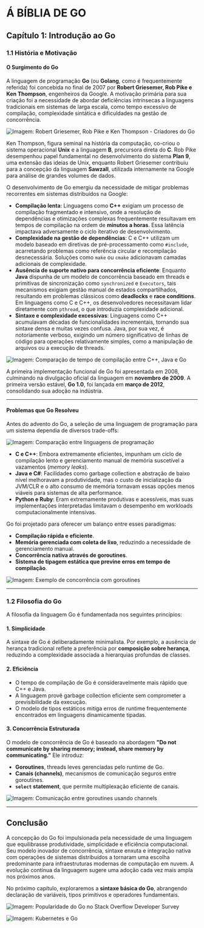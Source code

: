# Á BÍBLIA DE GO

## **Capítulo 1: Introdução ao Go**

### **1.1 História e Motivação**

#### **O Surgimento do Go**

A linguagem de programação **Go** (ou **Golang**, como é frequentemente referida) foi concebida no final de 2007 por **Robert Griesemer, Rob Pike e Ken Thompson**, engenheiros da Google. A motivação primária para sua criação foi a necessidade de abordar deficiências intrínsecas a linguagens tradicionais em sistemas de larga escala, como tempo excessivo de compilação, complexidade sintática e dificuldades na gestão de concorrência.

![Imagem: Robert Griesemer, Rob Pike e Ken Thompson - Criadores do Go](https://go.dev/blog/go-brand)


Ken Thompson, figura seminal na história da computação, co-criou o sistema operacional **Unix** e a linguagem **B**, precursora direta do **C**. Rob Pike desempenhou papel fundamental no desenvolvimento do sistema **Plan 9**, uma extensão das ideias de Unix, enquanto Robert Griesemer contribuiu para a concepção da linguagem **Sawzall**, utilizada internamente na Google para análise de grandes volumes de dados.

O desenvolvimento de Go emergiu da necessidade de mitigar problemas recorrentes em sistemas distribuídos na Google:

- **Compilação lenta**: Linguagens como **C++** exigiam um processo de compilação fragmentado e intensivo, onde a resolução de dependências e otimizações complexas frequentemente resultavam em tempos de compilação na ordem de **minutos a horas**. Essa latência impactava adversamente o ciclo iterativo de desenvolvimento.
- **Complexidade na gestão de dependências**: C e C++ utilizam um modelo baseado em diretivas de pré-processamento como `#include`, acarretando problemas como referência circular e recompilação desnecessária. Soluções como `make` ou `cmake` adicionavam camadas adicionais de complexidade.
- **Ausência de suporte nativo para concorrência eficiente**: Enquanto **Java** dispunha de um modelo de concorrência baseado em threads e primitivas de sincronização como `synchronized` e `Executors`, tais mecanismos exigiam gestão manual de estados compartilhados, resultando em problemas clássicos como **deadlocks** e **race conditions**. Em linguagens como C e C++, os desenvolvedores necessitavam lidar diretamente com `pthread`, o que introduzia complexidade adicional.
- **Sintaxe e complexidade excessivas**: Linguagens como C++ acumulavam décadas de funcionalidades incrementais, tornando sua sintaxe densa e muitas vezes confusa. Java, por sua vez, é notoriamente verboso, exigindo um número significativo de linhas de código para operações relativamente simples, como a manipulação de arquivos ou a execução de threads.

![Imagem: Comparação de tempo de compilação entre C++, Java e Go](https://github.com/golang/go/wiki/CompilerBenchmarks)


A primeira implementação funcional de Go foi apresentada em 2008, culminando na divulgação oficial da linguagem em **novembro de 2009**. A primeira versão estável, **Go 1.0**, foi lançada em **março de 2012**, consolidando sua adoção na indústria.

---

#### **Problemas que Go Resolveu**

Antes do advento do Go, a seleção de uma linguagem de programação para um sistema dependia de diversos trade-offs:

![Imagem: Comparação entre linguagens de programação](https://www.tiobe.com/tiobe-index/)


- **C e C++**: Embora extremamente eficientes, impunham um ciclo de compilação lento e gerenciamento manual de memória suscetível a vazamentos (*memory leaks*).
- **Java e C#**: Facilidades como garbage collection e abstração de baixo nível melhoravam a produtividade, mas o custo de inicialização da JVM/CLR e o alto consumo de memória tornavam essas opções menos viáveis para sistemas de alta performance.
- **Python e Ruby**: Eram extremamente produtivas e acessíveis, mas suas implementações interpretadas limitavam o desempenho em workloads computacionalmente intensivas.

Go foi projetado para oferecer um balanço entre esses paradigmas:

- **Compilação rápida e eficiente**.
- **Memória gerenciada com coleta de lixo**, reduzindo a necessidade de gerenciamento manual.
- **Concorrência nativa através de goroutines**.
- **Sistema de tipagem estática que previne erros em tempo de compilação**.

![Imagem: Exemplo de concorrência com goroutines](https://golang.org/doc/effective_go#goroutines)


---

### **1.2 Filosofia do Go**

A filosofia da linguagem Go é fundamentada nos seguintes princípios:

#### **1. Simplicidade**
A sintaxe de Go é deliberadamente minimalista. Por exemplo, a ausência de herança tradicional reflete a preferência por **composição sobre herança**, reduzindo a complexidade associada a hierarquias profundas de classes.

#### **2. Eficiência**
- O tempo de compilação de Go é consideravelmente mais rápido que C++ e Java.
- A linguagem provê garbage collection eficiente sem comprometer a previsibilidade da execução.
- O modelo de tipos estáticos mitiga erros de runtime frequentemente encontrados em linguagens dinamicamente tipadas.

#### **3. Concorrência Estruturada**
O modelo de concorrência de Go é baseado na abordagem **"Do not communicate by sharing memory; instead, share memory by communicating."** Ele introduz:
- **Goroutines**, threads leves gerenciadas pelo runtime de Go.
- **Canais (channels)**, mecanismos de comunicação seguros entre goroutines.
- **`select` statement**, que permite multiplexação eficiente de canais.

![Imagem: Comunicação entre goroutines usando channels](https://talks.golang.org/2012/waza.slide)


---

## **Conclusão**
A concepção do Go foi impulsionada pela necessidade de uma linguagem que equilibrasse produtividade, simplicidade e eficiência computacional. Seu modelo inovador de concorrência, sintaxe enxuta e integração nativa com operações de sistemas distribuídos a tornaram uma escolha predominante para infraestruturas modernas de computação em nuvem. A evolução contínua da linguagem sugere uma adoção cada vez mais ampla nos próximos anos.

No próximo capítulo, exploraremos a **sintaxe básica do Go**, abrangendo declaração de variáveis, tipos primitivos e operadores fundamentais.


![Imagem: Popularidade do Go no Stack Overflow Developer Survey](https://insights.stackoverflow.com/survey)


![Imagem: Kubernetes e Go](https://kubernetes.io/docs/concepts/overview/what-is-kubernetes/)
